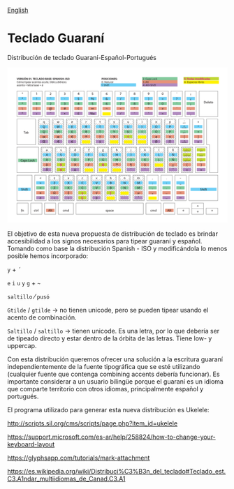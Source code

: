 [English](README-en.md)

# Teclado Guaraní
Distribución de teclado Guaraní-Español-Portugués

![Kayboard layout](img/gua-spa.png)

El objetivo de esta nueva propuesta de distribución de teclado es brindar accesibilidad a los signos necesarios para tipear guaraní y español.
Tomando como base la distribución Spanish - ISO y modificándola lo menos posible hemos incorporado:

`y` + `´`

`e` `i` `u` `y` `g` + `~`

`saltillo` ⁄ `pusó`

`Gtilde` / `gtilde` -> no tienen unicode, pero se pueden tipear usando  el acento de combinación.

`Saltillo` / `saltillo` -> tienen unicode. Es una letra, por lo que debería ser de tipeado directo y estar dentro de la órbita de las letras. Tiene low- y uppercap.

Con esta distribución queremos ofrecer una solución a la escritura guaraní independientemente de la fuente tipográfica que se esté utilizando (cualquier fuente que contenga combining accents debería funcionar).
Es importante considerar a un usuario bilingüe porque el guaraní es un idioma que comparte territorio con otros idiomas, principalmente español y portugués.

El programa utilizado para generar esta nueva distribución es Ukelele:

http://scripts.sil.org/cms/scripts/page.php?item_id=ukelele

https://support.microsoft.com/es-ar/help/258824/how-to-change-your-keyboard-layout

https://glyphsapp.com/tutorials/mark-attachment

https://es.wikipedia.org/wiki/Distribuci%C3%B3n_del_teclado#Teclado_est.C3.A1ndar_multiidiomas_de_Canad.C3.A1